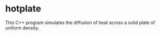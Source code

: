 # hotplate
This C++ program simulates the diffusion of heat across a solid plate of uniform density.
